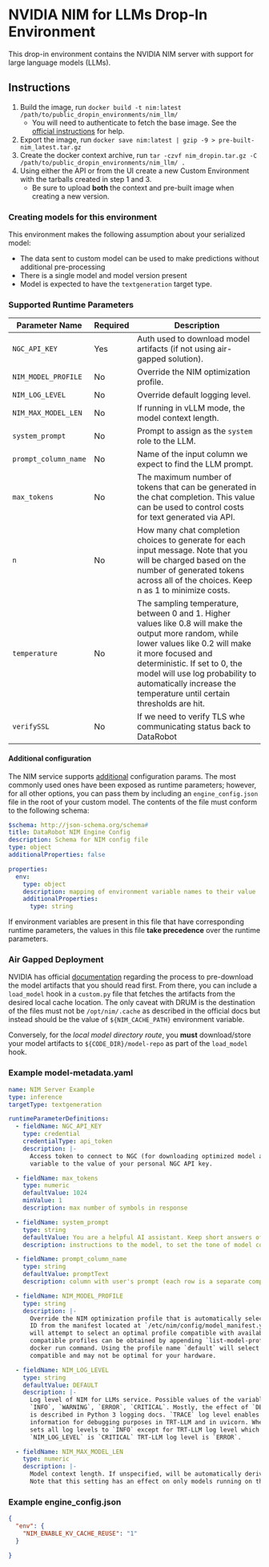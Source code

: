 # NVIDIA NIM for LLMs Drop-In Environment

This drop-in environment contains the NVIDIA NIM server with support for large language models (LLMs).

## Instructions

1. Build the image, run `docker build -t nim:latest /path/to/public_dropin_environments/nim_llm/`
   - You will need to authenticate to fetch the base image. See the [official instructions](https://docs.nvidia.com/nim/large-language-models/latest/getting-started.html#generate-an-api-key) for help.
2. Export the image, run `docker save nim:latest | gzip -9 > pre-built-nim_latest.tar.gz`
3. Create the docker context archive, run `tar -czvf nim_dropin.tar.gz -C /path/to/public_dropin_environments/nim_llm/ .`
4. Using either the API or from the UI create a new Custom Environment with the tarballs created in step 1 and 3.
   - Be sure to upload **both** the context and pre-built image when creating a new version.

### Creating models for this environment

This environment makes the following assumption about your serialized model:
- The data sent to custom model can be used to make predictions without additional pre-processing
- There is a single model and model version present
- Model is expected to have the `textgeneration` target type.

### Supported Runtime Parameters

| Parameter Name | Required | Description |
| --- | --- | --- |
| `NGC_API_KEY` | Yes | Auth used to download model artifacts (if not using air-gapped solution). |
| `NIM_MODEL_PROFILE` | No | Override the NIM optimization profile. |
| `NIM_LOG_LEVEL` | No | Override default logging level. |
| `NIM_MAX_MODEL_LEN` | No | If running in vLLM mode, the model context length. |
| `system_prompt` | No | Prompt to assign as the `system` role to the LLM. |
| `prompt_column_name` | No | Name of the input column we expect to find the LLM prompt. |
| `max_tokens` | No | The maximum number of tokens that can be generated in the chat completion. This value can be used to control costs for text generated via API. |
| `n` | No | How many chat completion choices to generate for each input message. Note that you will be charged based on the number of generated tokens across all of the choices. Keep n as 1 to minimize costs. |
| `temperature` | No | The sampling temperature, between 0 and 1. Higher values like 0.8 will make the output more random, while lower values like 0.2 will make it more focused and deterministic. If set to 0, the model will use log probability to automatically increase the temperature until certain thresholds are hit. |
| `verifySSL` | No | If we need to verify TLS whe communicating status back to DataRobot |

#### Additional configuration

The NIM service supports [additional](https://docs.nvidia.com/nim/large-language-models/latest/configuration.html) configuration params. The most commonly used ones have been exposed as runtime parameters; however, for all other options, you can pass them by including an `engine_config.json` file in the root of your custom model. The contents of the file must conform to the following schema:
```yaml
$schema: http://json-schema.org/schema#
title: DataRobot NIM Engine Config
description: Schema for NIM config file
type: object
additionalProperties: false

properties:
  env:
    type: object
    description: mapping of environment variable names to their value
    additionalProperties:
      type: string
```
If environment variables are present in this file that have corresponding runtime parameters, the values in this file **take precedence** over the runtime parameters.


### Air Gapped Deployment
NVIDIA has official [documentation](https://docs.nvidia.com/nim/large-language-models/latest/getting-started.html#serving-models-from-local-assets) regarding the process to pre-download the model artifacts
that you should read first. From there, you can include a `load_model` hook in a `custom.py` file
that fetches the artifacts from the desired local cache location. The only caveat with DRUM is
the destination of the files must not be `/opt/nim/.cache` as described in the official docs but
instead should be the value of `${NIM_CACHE_PATH}` environment variable.

Conversely, for the _local model directory route_, you **must** download/store your model artifacts to `${CODE_DIR}/model-repo` as part of the `load_model` hook.

### Example model-metadata.yaml

```yaml
name: NIM Server Example
type: inference
targetType: textgeneration

runtimeParameterDefinitions:
  - fieldName: NGC_API_KEY
    type: credential
    credentialType: api_token
    description: |-
      Access token to connect to NGC (for downloading optimized model artifacts). You must set this
      variable to the value of your personal NGC API key.

  - fieldName: max_tokens
    type: numeric
    defaultValue: 1024
    minValue: 1
    description: max number of symbols in response

  - fieldName: system_prompt
    type: string
    defaultValue: You are a helpful AI assistant. Keep short answers of no more than 2 sentences.
    description: instructions to the model, to set the tone of model completions

  - fieldName: prompt_column_name
    type: string
    defaultValue: promptText
    description: column with user's prompt (each row is a separate completion request)

  - fieldName: NIM_MODEL_PROFILE
    type: string
    description: |-
      Override the NIM optimization profile that is automatically selected by specifying a profile
      ID from the manifest located at `/etc/nim/config/model_manifest.yaml`. If not specified, NIM
      will attempt to select an optimal profile compatible with available GPUs. A list of the
      compatible profiles can be obtained by appending `list-model-profiles` at the end of the
      docker run command. Using the profile name `default` will select a profile that is maximally
      compatible and may not be optimal for your hardware.

  - fieldName: NIM_LOG_LEVEL
    type: string
    defaultValue: DEFAULT
    description: |-
      Log level of NIM for LLMs service. Possible values of the variable are `DEFAULT`, `TRACE`, `DEBUG`,
      `INFO`, `WARNING`, `ERROR`, `CRITICAL`. Mostly, the effect of `DEBUG`, `INFO`, `WARNING`, `ERROR`, `CRITICAL`
      is described in Python 3 logging docs. `TRACE` log level enables printing of diagnostic
      information for debugging purposes in TRT-LLM and in uvicorn. When `NIM_LOG_LEVEL` is `DEFAULT`
      sets all log levels to `INFO` except for TRT-LLM log level which equals `ERROR`. When
      `NIM_LOG_LEVEL` is `CRITICAL` TRT-LLM log level is `ERROR`.

  - fieldName: NIM_MAX_MODEL_LEN
    type: numeric
    description: |-
      Model context length. If unspecified, will be automatically derived from the model configuration.
      Note that this setting has an effect on only models running on the vLLM backend.
```

### Example engine_config.json
```json
{
  "env": {
    "NIM_ENABLE_KV_CACHE_REUSE": "1"
  }

}
```
